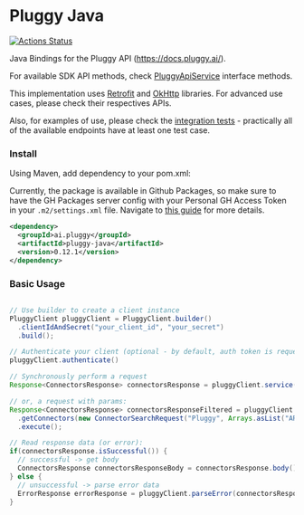 # Pluggy Java

[![Actions Status](https://github.com/pluggyai/pluggy-java/workflows/Build%20%26%20Test/badge.svg)](https://github.com/pluggyai/pluggy-java/actions?query=workflow%3A"Build+%26+Test")

Java Bindings for the Pluggy API (https://docs.pluggy.ai/).

For available SDK API methods, check [PluggyApiService](./src/main/java/ai/pluggy/client/PluggyApiService.java) interface methods.

This implementation uses [Retrofit](https://github.com/square/retrofit) and [OkHttp](https://github.com/square/okhttp) libraries. For advanced use cases, please check their respectives APIs.

Also, for examples of use, please check the [integration tests](./src/test/java/ai/pluggy/client/integration) - practically all of the available endpoints have at least one test case.

### Install

Using Maven, add dependency to your pom.xml:

Currently, the package is available in Github Packages, so make sure to have the GH Packages server config with your Personal GH Access Token in your `.m2/settings.xml` file. Navigate to [this guide](https://docs.github.com/en/packages/using-github-packages-with-your-projects-ecosystem/configuring-apache-maven-for-use-with-github-packages#authenticating-to-github-packages) for more details.

```xml
<dependency>
  <groupId>ai.pluggy</groupId>
  <artifactId>pluggy-java</artifactId>
  <version>0.12.1</version>
</dependency>
```

### Basic Usage

```java

// Use builder to create a client instance
PluggyClient pluggyClient = PluggyClient.builder()
  .clientIdAndSecret("your_client_id", "your_secret")
  .build();

// Authenticate your client (optional - by default, auth token is requested & refreshed as needed by ApiKeyAuthInterceptor)
pluggyClient.authenticate()

// Synchronously perform a request
Response<ConnectorsResponse> connectorsResponse = pluggyClient.service().getConnectors().execute();

// or, a request with params:
Response<ConnectorsResponse> connectorsResponseFiltered = pluggyClient.service()
  .getConnectors(new ConnectorSearchRequest("Pluggy", Arrays.asList("AR")))
  .execute();

// Read response data (or error):
if(connectorsResponse.isSuccessful()) {
  // successful -> get body
  ConnectorsResponse connectorsResponseBody = connectorsResponse.body();
} else {
  // unsuccessful -> parse error data
  ErrorResponse errorResponse = pluggyClient.parseError(connectorsResponse)
}
```
